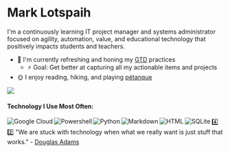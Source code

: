 # Mark Lotspaih

I'm a continuously learning IT project manager and systems administrator focused on agility, automation, value, and educational technology that positively impacts students and teachers.

* :seedling: I'm currently refreshing and honing my [GTD](https://gettingthingsdone.com/what-is-gtd/) practices
  * :zap: Goal: Get better at capturing all my actionable items and projects
* :sun_with_face: I enjoy reading, hiking, and playing [pétanque](https://www.w3.org/2001/08/petanque#intro)

[<img src="https://img.shields.io/badge/rss-%23FFA500.svg?&style=for-the-badge&logo=rss&logoColor=white" />](https://lotspaih.com/blog)

#### Technology I Use Most Often:

<img align="left" alt="Google Cloud" src="https://img.shields.io/badge/Google%20Cloud-%234285F4?logo=google-cloud&logoColor=white&style=for-the-badge" />
<img align="left" alt="Powershell" src="https://img.shields.io/badge/powershell-%233776AB.svg?&style=for-the-badge&logo=powershell&logoColor=white" />
<img align="left" alt="Python" src="https://img.shields.io/badge/python%20-%2314354C.svg?&style=for-the-badge&logo=python&logoColor=white" />
<img align="left" alt="Markdown" src="https://img.shields.io/badge/markdown-%23000000.svg?&style=for-the-badge&logo=markdown&logoColor=white" />
<img align="left" alt="HTML" src="https://img.shields.io/badge/html-%23239120.svg?&style=for-the-badge&logo=html5&logoColor=white" />
<img align="left" alt="SQLite" src="https://img.shields.io/badge/sqlite-%2307405e.svg?&style=for-the-badge&logo=sqlite&logoColor=white" />

:four: :two: "We are stuck with technology when what we really want is just stuff that works." - [Douglas Adams](https://douglasadams.com/)



